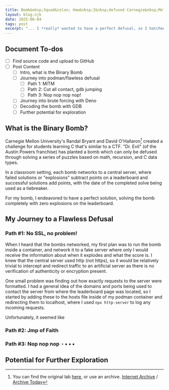 ```yaml
---
title: Bomb&nbsp;Squad&colon; How&nbsp;I&nbsp;defused Carnegie&nbsp;Mellon's Binary&nbsp;Bomb
layout: blog.njk
date: 2025-06-04
tags: post
excerpt: "... I *really* wanted to have a perfect defusal, so I hatched a plan: I would put the bomb in a sealed docker container where no radio signals could escape ..."
---
```


## Document To-dos

- [ ] Find source code and upload to GitHub
- [ ] Post Content
  - [ ] Intro, what is the Binary Bomb
  - [ ] Journey into podman/flawless defusal
    - [ ] Path 1: MITM
    - [ ] Path 2: Cut all contact, gdb jumping
    - [ ] Path 3: Nop nop nop nop!
  - [ ] Journey into brute forcing with Deno
  - [ ] Decoding the bomb with GDB
  - [ ] Further potential for exploration

## What is the Binary Bomb?

Carnegie Mellon University's Randal Bryant and David O'Hallaron[^1] created a
challenge for students learning C that's similar to a CTF. "Dr. Evil" (of the
Austin Powers franchise) has planted a bomb which can only be defused through
solving a series of puzzles based on math, recursion, and C data types.

In a classroom setting, each bomb networks to a central server, where failed
solutions or "explosions" subtract points on a leaderboard and successful
solutions add points, with the date of the completed solve being used as a
tiebreaker.

For my bomb, I endeavored to have a perfect solution, solving the bomb
completely with zero explosions on the leaderboard.

## My Journey to a Flawless Defusal

### Path #1: No SSL, no problem!

When I heard that the bombs networked, my first plan was to run the bomb inside
a container, and network it to a fake server where only I would receive the
information about when it explodes and what the score is. I knew that the
central server used http (not https), so it would be relatively trivial to
intercept and redirect traffic to an artificial server as there is no
verification of authenticity or encryption present.

One small problem was finding out how exactly requests to the server were
formatted. I had a general idea of the domains and ports being used to contact
the server from where the leaderboard page was located, so I started by adding
these to the hosts file inside of my podman container and redirecting them to
localhost, where I used `npx http-server` to log any incoming requests.

Unfortunately, it seemed like

### Path #2: Jmp of Faith

### Path #3: Nop nop nop <div style="display: inline-block;transform: rotate(45deg);">◔</div> • • •

## Potential for Further Exploration

[^1]: You can find the original lab
    [here](https://csapp.cs.cmu.edu/3e/labs.html), or use an archive.
    [Internet Archive](https://web.archive.org/web/20250604211438/https://csapp.cs.cmu.edu/3e/labs.html)
    / [Archive Today](https://archive.ph/rIfZt)

[^2]: It would be interesting to revisit this project with Siemen's
    (Edgeshark)[https://github.com/siemens/edgeshark] to see if I could have
    made more headway using this method. I think this would also be a great tool
    for security research in any containerized environment, so I'll surely find
    use for it later.
